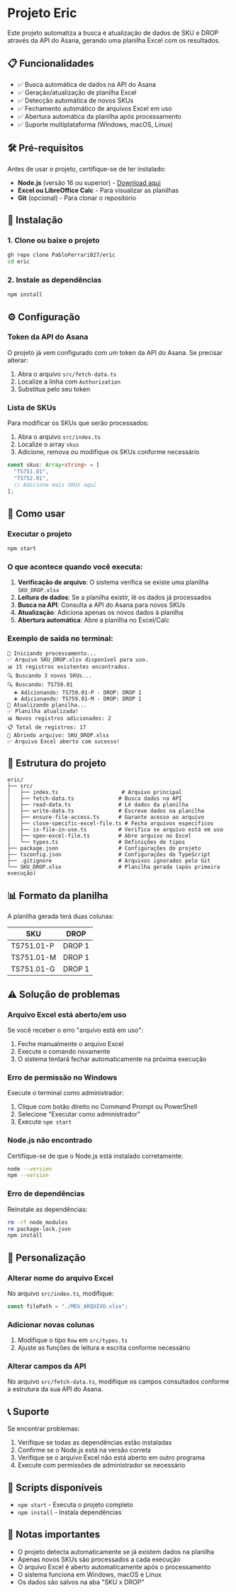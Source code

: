 # Projeto Eric

Este projeto automatiza a busca e atualização de dados de SKU e DROP através da API do Asana, gerando uma planilha Excel com os resultados.

## 📋 Funcionalidades

- ✅ Busca automática de dados na API do Asana
- ✅ Geração/atualização de planilha Excel
- ✅ Detecção automática de novos SKUs
- ✅ Fechamento automático de arquivos Excel em uso
- ✅ Abertura automática da planilha após processamento
- ✅ Suporte multiplataforma (Windows, macOS, Linux)

## 🛠️ Pré-requisitos

Antes de usar o projeto, certifique-se de ter instalado:

- **Node.js** (versão 16 ou superior) - [Download aqui](https://nodejs.org/)
- **Excel ou LibreOffice Calc** - Para visualizar as planilhas
- **Git** (opcional) - Para clonar o repositório

## 🚀 Instalação

### 1. Clone ou baixe o projeto
```bash
gh repo clone PabloFerrari027/eric
cd eric
```

### 2. Instale as dependências
```bash
npm install
```

## ⚙️ Configuração

### Token da API do Asana
O projeto já vem configurado com um token da API do Asana. Se precisar alterar:

1. Abra o arquivo `src/fetch-data.ts`
2. Localize a linha com `Authorization`
3. Substitua pelo seu token

### Lista de SKUs
Para modificar os SKUs que serão processados:

1. Abra o arquivo `src/index.ts`
2. Localize o array `skus`
3. Adicione, remova ou modifique os SKUs conforme necessário

```typescript
const skus: Array<string> = [
  "TS751.01",
  "TS752.01",
  // Adicione mais SKUs aqui
];
```

## 🎯 Como usar

### Executar o projeto
```bash
npm start
```

### O que acontece quando você executa:

1. **Verificação de arquivo**: O sistema verifica se existe uma planilha `SKU_DROP.xlsx`
2. **Leitura de dados**: Se a planilha existir, lê os dados já processados
3. **Busca na API**: Consulta a API do Asana para novos SKUs
4. **Atualização**: Adiciona apenas os novos dados à planilha
5. **Abertura automática**: Abre a planilha no Excel/Calc

### Exemplo de saída no terminal:
```
🚀 Iniciando processamento...
✅ Arquivo SKU_DROP.xlsx disponível para uso.
📊 15 registros existentes encontrados.
🔍 Buscando 3 novos SKUs...
🔍 Buscando: TS759.01
  ➕ Adicionando: TS759.01-P - DROP: DROP 1
  ➕ Adicionando: TS759.01-M - DROP: DROP 1
💾 Atualizando planilha...
✅ Planilha atualizada!
📊 Novos registros adicionados: 2
📋 Total de registros: 17
📂 Abrindo arquivo: SKU_DROP.xlsx
✅ Arquivo Excel aberto com sucesso!
```

## 📁 Estrutura do projeto

```
eric/
├── src/
│   ├── index.ts                    # Arquivo principal
│   ├── fetch-data.ts              # Busca dados na API
│   ├── read-data.ts               # Lê dados da planilha
│   ├── write-data.ts              # Escreve dados na planilha
│   ├── ensure-file-access.ts      # Garante acesso ao arquivo
│   ├── close-specific-excel-file.ts # Fecha arquivos específicos
│   ├── is-file-in-use.ts          # Verifica se arquivo está em uso
│   ├── open-excel-file.ts         # Abre arquivo no Excel
│   └── types.ts                   # Definições de tipos
├── package.json                   # Configurações do projeto
├── tsconfig.json                  # Configurações do TypeScript
├── .gitignore                     # Arquivos ignorados pelo Git
└── SKU_DROP.xlsx                  # Planilha gerada (após primeira execução)
```

## 📊 Formato da planilha

A planilha gerada terá duas colunas:

| SKU        | DROP   |
|------------|--------|
| TS751.01-P | DROP 1 |
| TS751.01-M | DROP 1 |
| TS751.01-G | DROP 1 |

## ⚠️ Solução de problemas

### Arquivo Excel está aberto/em uso
Se você receber o erro "arquivo está em uso":
1. Feche manualmente o arquivo Excel
2. Execute o comando novamente
3. O sistema tentará fechar automaticamente na próxima execução

### Erro de permissão no Windows
Execute o terminal como administrador:
1. Clique com botão direito no Command Prompt ou PowerShell
2. Selecione "Executar como administrador"
3. Execute `npm start`

### Node.js não encontrado
Certifique-se de que o Node.js está instalado corretamente:
```bash
node --version
npm --version
```

### Erro de dependências
Reinstale as dependências:
```bash
rm -rf node_modules
rm package-lock.json
npm install
```

## 🔧 Personalização

### Alterar nome do arquivo Excel
No arquivo `src/index.ts`, modifique:
```typescript
const filePath = "./MEU_ARQUIVO.xlsx";
```

### Adicionar novas colunas
1. Modifique o tipo `Row` em `src/types.ts`
2. Ajuste as funções de leitura e escrita conforme necessário

### Alterar campos da API
No arquivo `src/fetch-data.ts`, modifique os campos consultados conforme a estrutura da sua API do Asana.

## 📞 Suporte

Se encontrar problemas:
1. Verifique se todas as dependências estão instaladas
2. Confirme se o Node.js está na versão correta
3. Verifique se o arquivo Excel não está aberto em outro programa
4. Execute com permissões de administrador se necessário

## 🚀 Scripts disponíveis

- `npm start` - Executa o projeto completo
- `npm install` - Instala dependências

## 📝 Notas importantes

- O projeto detecta automaticamente se já existem dados na planilha
- Apenas novos SKUs são processados a cada execução
- O arquivo Excel é aberto automaticamente após o processamento
- O sistema funciona em Windows, macOS e Linux
- Os dados são salvos na aba "SKU x DROP"
